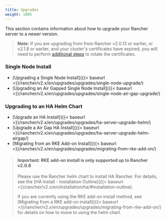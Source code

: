```yaml
---
title: Upgrades
weight: 1005
---
```

This section contains information about how to upgrade your Rancher server to a newer version.

> **Note:** If you are upgrading from from Rancher v2.0.13 or earlier, or v2.1.8 or earlier, and your cluster's certificates have expired, you will need to perform [additional steps]({{<baseurl>}}/rancher/v2.x/en/cluster-admin/certificate-rotation/#rotating-expired-certificates-after-upgrading-older-rancher-versions) to rotate the certificates.

### Single Node Install

- [Upgrading a Single Node Install]({{< baseurl >}}/rancher/v2.x/en/upgrades/upgrades/single-node-upgrade/)
- [Upgrading an Air Gapped Single Node Install]({{< baseurl >}}/rancher/v2.x/en/upgrades/upgrades/single-node-air-gap-upgrade/)

### Upgrading to an HA Helm Chart

- [Upgrade an HA Install]({{< baseurl >}}/rancher/v2.x/en/upgrades/upgrades/ha-server-upgrade-helm/)
- [Upgrade a Air Gap HA Install]({{< baseurl >}}/rancher/v2.x/en/upgrades/upgrades/ha-server-upgrade-helm-airgap/)
- [Migrating from an RKE Add-on Install]({{< baseurl >}}/rancher/v2.x/en/upgrades/upgrades/migrating-from-rke-add-on/)

> #### **Important: RKE add-on install is only supported up to Rancher v2.0.8**
>
>Please use the Rancher helm chart to install HA Rancher. For details, see the [HA Install - Installation Outline]({{< baseurl >}}/rancher/v2.x/en/installation/ha/#installation-outline).
>
>If you are currently using the RKE add-on install method, see [Migrating from a RKE add-on install]({{< baseurl >}}/rancher/v2.x/en/upgrades/upgrades/migrating-from-rke-add-on/) for details on how to move to using the helm chart.
